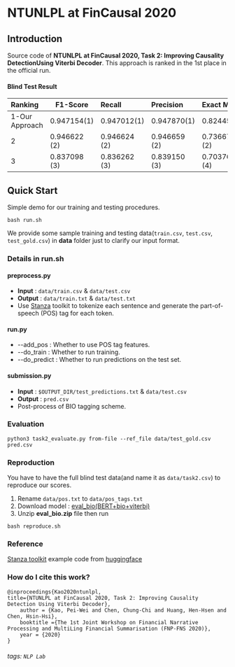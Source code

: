 # NTUNLPL at FinCausal 2020

## Introduction
Source code of **NTUNLPL at FinCausal 2020, Task 2: Improving Causality DetectionUsing Viterbi Decoder**.
This approach is ranked in the 1st place in the official run.

#### Blind Test Result

| Ranking        | F1-Score     | Recall       | Precision    | Exact Match  |
|:-------------- | ------------ |:------------ |:------------ |:------------ |
| 1-Our Approach | 0.947154(1)  | 0.947012(1)  | 0.947870(1)  | 0.824451(1)  |
| 2              | 0.946622 (2) | 0.946624 (2) | 0.946659 (2) | 0.736677 (2) |
| 3              | 0.837098 (3) | 0.836262 (3) | 0.839150 (3) | 0.703762 (4) |

## Quick Start
Simple demo for our training and testing procedures.
```shell
bash run.sh
```
We provide some sample training and testing data(`train.csv`, `test.csv`, `test_gold.csv`) in **data** folder just to clarify our input format.
### Details in run.sh
#### preprocess.py
* **Input** : `data/train.csv` & `data/test.csv`
* **Output** : `data/train.txt` & `data/test.txt`
* Use [Stanza](https://stanfordnlp.github.io/stanza/) toolkit to tokenize each sentence and generate the part-of-speech (POS) tag for each token.

#### run.py
* --add_pos : Whether to use POS tag features.
* --do_train : Whether to run training.
* --do_predict : Whether to run predictions on the test set.

#### submission.py
* **Input** : `$OUTPUT_DIR/test_predictions.txt` & `data/test.csv`
* **Output** : `pred.csv`
* Post-process of BIO tagging scheme.

### Evaluation
```
python3 task2_evaluate.py from-file --ref_file data/test_gold.csv pred.csv
```

### Reproduction
You have to have the full blind test data(and name it as `data/task2.csv`) to reproduce our scores.

1. Rename `data/pos.txt` to `data/pos_tags.txt`
2. Download model : [eval_bio(BERT+bio+viterbi)](https://drive.google.com/file/d/1omc-hy4uAb1JaeVrNQvbvGOQ3tZga7C3/view?usp=sharing)
3. Unzip **eval_bio.zip** file then run
```shell
bash reproduce.sh
```

### Reference
[Stanza toolkit](https://stanfordnlp.github.io/stanza/) 
example code from [huggingface](https://github.com/huggingface/transformers)

### How do I cite this work?
```
@inproceedings{Kao2020ntunlpl, 
title={NTUNLPL at FinCausal 2020, Task 2: Improving Causality Detection Using Viterbi Decoder}, 
    author = {Kao, Pei-Wei and Chen, Chung-Chi and Huang, Hen-Hsen and Chen, Hsin-Hsi}, 
    booktitle ={The 1st Joint Workshop on Financial Narrative Processing and MultiLing Financial Summarisation (FNP-FNS 2020)},
    year = {2020} 
}
```

###### tags: `NLP Lab`

